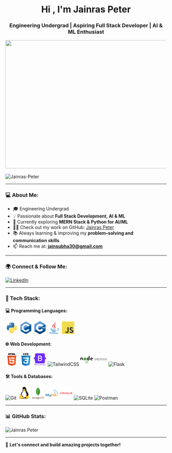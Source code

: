 <h1 align="center">Hi , I'm Jainras Peter</h1>
<h3 align="center">Engineering Undergrad | Aspiring Full Stack Developer | AI & ML Enthusiast</h3>

<p align="center">
  <img src="https://wallpaperboat.com/wp-content/uploads/2019/10/coding-16.jpg" width=700 height=400>
</p>

<p align="left">
  <img src="https://komarev.com/ghpvc/?username=Jainras-Peter&label=Profile%20views&color=0e75b6&style=flat" alt="Jainras-Peter" />
</p>

---

### 💻 About Me:
- 🎓 Engineering Undergrad  
- 💡 Passionate about **Full Stack Development, AI & ML**  
- 🚀 Currently exploring **MERN Stack & Python for AI/ML**  
- 👨‍💻 Check out my work on GitHub: [Jainras Peter](https://github.com/Jainras-Peter)  
- 📚 Always learning & improving my **problem-solving and communication skills**  
- 📫 Reach me at: **jainsubha30@gmail.com** 

---

### 🌍 Connect & Follow Me:
<p align="left">
  <a href="https://www.linkedin.com/in/jainras-peter-p-52b87528b/" target="_blank">
    <img align="center" src="https://raw.githubusercontent.com/rahuldkjain/github-profile-readme-generator/master/src/images/icons/Social/linked-in-alt.svg" alt="LinkedIn" height="30" width="40"/>
  </a>
</p>

---

### 🚀 Tech Stack:
#### 💻 Programming Languages:
<p align="left">
  <img src="https://raw.githubusercontent.com/devicons/devicon/master/icons/python/python-original.svg" alt="Python" width="40" height="40"/>
  <img src="https://raw.githubusercontent.com/devicons/devicon/master/icons/c/c-original.svg" alt="C" width="40" height="40"/>
  <img src="https://raw.githubusercontent.com/devicons/devicon/master/icons/cplusplus/cplusplus-original.svg" alt="C++" width="40" height="40"/>
  <img src="https://raw.githubusercontent.com/devicons/devicon/master/icons/java/java-original.svg" alt="Java" width="40" height="40"/>
  <img src="https://raw.githubusercontent.com/devicons/devicon/master/icons/javascript/javascript-original.svg" alt="JavaScript" width="40" height="40"/>
</p>

#### 🌐 Web Development:
<p align="left">
  <img src="https://raw.githubusercontent.com/devicons/devicon/master/icons/html5/html5-original-wordmark.svg" alt="HTML5" width="40" height="40"/>
  <img src="https://raw.githubusercontent.com/devicons/devicon/master/icons/css3/css3-original-wordmark.svg" alt="CSS3" width="40" height="40"/>
  <img src="https://raw.githubusercontent.com/devicons/devicon/master/icons/bootstrap/bootstrap-plain-wordmark.svg" alt="Bootstrap" width="40" height="40"/>
  <img src="https://www.vectorlogo.zone/logos/tailwindcss/tailwindcss-icon.svg" alt="TailwindCSS" width="40" height="40"/>
  <img src="https://raw.githubusercontent.com/devicons/devicon/master/icons/nodejs/nodejs-original-wordmark.svg" alt="Node.js" width="40" height="40"/>
  <img src="https://raw.githubusercontent.com/devicons/devicon/master/icons/express/express-original-wordmark.svg" alt="Express.js" width="40" height="40"/>
  <img src="https://flask.palletsprojects.com/en/stable/_images/flask-horizontal.png" alt="Flask" width="80" height="40"/>
</p>

#### 🛠️ Tools & Databases:
<p align="left">
  <img src="https://www.vectorlogo.zone/logos/git-scm/git-scm-icon.svg" alt="Git" width="40" height="40"/> 
  <img src="https://raw.githubusercontent.com/devicons/devicon/master/icons/linux/linux-original.svg" alt="Linux" width="40" height="40"/>
  <img src="https://raw.githubusercontent.com/devicons/devicon/master/icons/mongodb/mongodb-original-wordmark.svg" alt="MongoDB" width="40" height="40"/>
  <img src="https://raw.githubusercontent.com/devicons/devicon/master/icons/mysql/mysql-original-wordmark.svg" alt="MySQL" width="40" height="40"/>
  <img src="https://raw.githubusercontent.com/devicons/devicon/master/icons/oracle/oracle-original.svg" alt="OracleDB" width="40" height="40"/>
  <img src="https://www.vectorlogo.zone/logos/sqlite/sqlite-icon.svg" alt="SQLite" width="40" height="40"/>
  <img src="https://www.vectorlogo.zone/logos/getpostman/getpostman-icon.svg" alt="Postman" width="40" height="40"/>
</p>

---

### 📊 GitHub Stats:
<p>
  <img align="center" src="https://github-readme-stats.vercel.app/api/top-langs?username=Jainras-Peter&show_icons=true&locale=en&layout=compact" alt="Jainras Peter" />
</p>

---

🚀 **Let's connect and build amazing projects together!**
